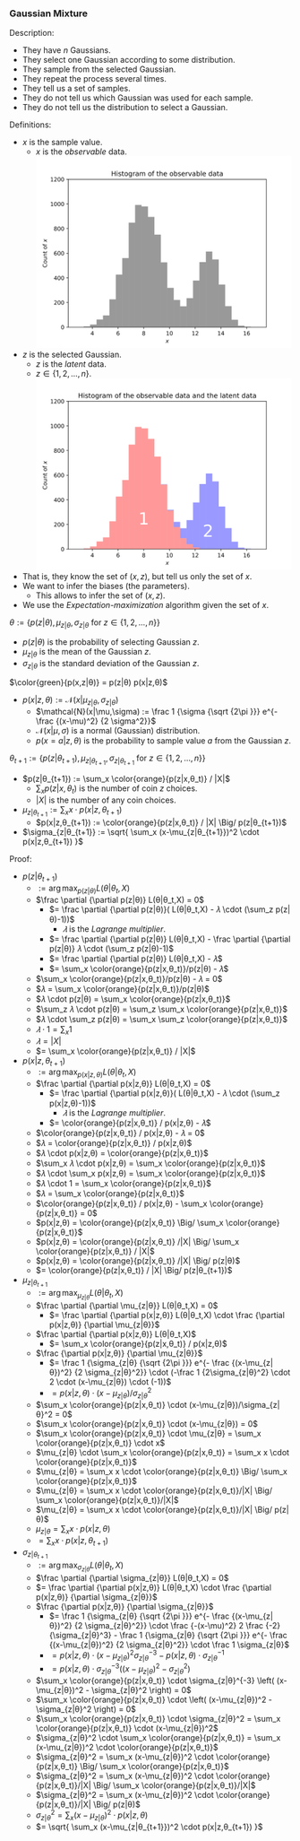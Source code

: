 ### Gaussian Mixture

Description:
- They have $n$ Gaussians.
- They select one Gaussian according to some distribution.
- They sample from the selected Gaussian.
- They repeat the process several times.
- They tell us a set of samples.
- They do not tell us which Gaussian was used for each sample.
- They do not tell us the distribution to select a Gaussian.

Definitions:
- $x$ is the sample value.
  - $x$ is the _observable_ data.
  </br>![Histogram of the observable data](.Gaussian%20Mixture.md/Histogram%20of%20the%20observable%20data.svg)
- $z$ is the selected Gaussian.
  - $z$ is the _latent_ data.
  - $z \in \{ 1, 2, ..., n \}$.
   </br>![Histogram of the observable data and the latent data](.Gaussian%20Mixture.md/Histogram%20of%20the%20observable%20data%20and%20the%20latent%20data.svg)
- That is, they know the set of $(x,z)$, but tell us only the set of $x$.
- We want to infer the biases (the parameters).
  - This allows to infer the set of $(x,z)$.
- We use the _Expectation-maximization_ algorithm given the set of $x$.

$θ := \{ p(z|θ), \mu_{z|θ}, \sigma_{z|θ} \text{ for } z \in \{1, 2, ..., n \} \}$
- $p(z|θ)$ is the probability of selecting Gaussian $z$.
- $\mu_{z|θ}$ is the mean of the Gaussian $z$.
- $\sigma_{z|θ}$ is the standard deviation of the Gaussian $z$.

$\color{green}{p(x,z|θ)} = p(z|θ) p(x|z,θ)$
- $p(x|z,θ) := \mathcal{N}(x|\mu_{z|θ},\sigma_{z|θ})$
  - $\mathcal{N}(x|\mu,\sigma) := \frac 1 {\sigma {\sqrt {2\pi }}} e^{- \frac {(x-\mu)^2} {2 \sigma^2}}$
  - $\mathcal{N}(x|\mu,\sigma)$ is a normal (Gaussian) distribution.
  - $p(x=a|z,θ)$ is the probability to sample value $a$ from the Gaussian $z$.

$θ_{t+1} := \{ p(z|θ_{t+1}), \mu_{z|θ_{t+1}}, \sigma_{z|θ_{t+1}} \text{ for } z \in \{1, 2, ..., n \} \}$
- $p(z|θ_{t+1}) := \sum_x \color{orange}{p(z|x,θ_t)} / |X|$
  - $\sum_x p(z|x,θ_t)$ is the number of coin $z$ choices.
  - $|X|$ is the number of any coin choices.
- $\mu_{z|θ_{t+1}} := \sum_x x \cdot p(x|z,θ_{t+1})$
  - $p(x|z,θ_{t+1}) := \color{orange}{p(z|x,θ_t)} / |X| \Big/ p(z|θ_{t+1})$
- $\sigma_{z|θ_{t+1}} := \sqrt{ \sum_x (x-\mu_{z|θ_{t+1}})^2 \cdot p(x|z,θ_{t+1}) }$

Proof:
- $p(z|θ_{t+1})$
  - $:= \arg\max_{p(z|θ)} L(θ|θ_t,X)$
  - $\frac \partial {\partial p(z|θ)} L(θ|θ_t,X) = 0$
    - $= \frac \partial {\partial p(z|θ)}( L(θ|θ_t,X) - 𝜆 \cdot (\sum_z p(z|θ)-1))$
      - $𝜆$ is the _Lagrange multiplier_.
    - $= \frac \partial {\partial p(z|θ)} L(θ|θ_t,X) - \frac \partial {\partial p(z|θ)} 𝜆 \cdot (\sum_z p(z|θ)-1)$
    - $= \frac \partial {\partial p(z|θ)} L(θ|θ_t,X) - 𝜆$
    - $= \sum_x \color{orange}{p(z|x,θ_t)}/p(z|θ) - 𝜆$
  - $\sum_x \color{orange}{p(z|x,θ_t)}/p(z|θ) - 𝜆 = 0$
  - $𝜆 = \sum_x \color{orange}{p(z|x,θ_t)}/p(z|θ)$
  - $𝜆 \cdot p(z|θ) = \sum_x \color{orange}{p(z|x,θ_t)}$
  - $\sum_z 𝜆 \cdot p(z|θ) = \sum_z \sum_x \color{orange}{p(z|x,θ_t)}$
  - $𝜆 \cdot \sum_z p(z|θ) = \sum_x \sum_z \color{orange}{p(z|x,θ_t)}$
  - $𝜆 \cdot 1 = \sum_x 1$
  - $𝜆 = |X|$
  - $= \sum_x \color{orange}{p(z|x,θ_t)} / |X|$
- $p(x|z,θ_{t+1})$
  - $:= \arg\max_{p(x|z,θ)} L(θ|θ_t,X)$
  - $\frac \partial {\partial p(x|z,θ)} L(θ|θ_t,X) = 0$
    - $= \frac \partial {\partial p(x|z,θ)}( L(θ|θ_t,X) - 𝜆 \cdot (\sum_z p(x|z,θ)-1))$
      - $𝜆$ is the _Lagrange multiplier_.
    - $= \color{orange}{p(z|x,θ_t)} / p(x|z,θ) - 𝜆$
  - $\color{orange}{p(z|x,θ_t)} / p(x|z,θ) - 𝜆 = 0$
  - $𝜆 = \color{orange}{p(z|x,θ_t)} / p(x|z,θ)$
  - $𝜆 \cdot p(x|z,θ) = \color{orange}{p(z|x,θ_t)}$
  - $\sum_x 𝜆 \cdot p(x|z,θ) = \sum_x \color{orange}{p(z|x,θ_t)}$
  - $𝜆 \cdot \sum_x p(x|z,θ) = \sum_x \color{orange}{p(z|x,θ_t)}$
  - $𝜆 \cdot 1 = \sum_x \color{orange}{p(z|x,θ_t)}$
  - $𝜆 = \sum_x \color{orange}{p(z|x,θ_t)}$
  - $\color{orange}{p(z|x,θ_t)} / p(x|z,θ) - \sum_x \color{orange}{p(z|x,θ_t)} = 0$
  - $p(x|z,θ) = \color{orange}{p(z|x,θ_t)} \Big/ \sum_x \color{orange}{p(z|x,θ_t)}$
  - $p(x|z,θ) = \color{orange}{p(z|x,θ_t)} /|X| \Big/ \sum_x \color{orange}{p(z|x,θ_t)} / |X|$
  - $p(x|z,θ) = \color{orange}{p(z|x,θ_t)} /|X| \Big/ p(z|θ)$
  - $= \color{orange}{p(z|x,θ_t)} / |X| \Big/ p(z|θ_{t+1})$
- $\mu_{z|θ_{t+1}}$
  - $:= \arg\max_{\mu_{z|θ}} L(θ|θ_t,X)$
  - $\frac \partial {\partial \mu_{z|θ}} L(θ|θ_t,X) = 0$
    - $= \frac \partial {\partial p(x|z,θ)} L(θ|θ_t,X) \cdot \frac {\partial p(x|z,θ)} {\partial \mu_{z|θ}}$
  - $\frac \partial {\partial p(x|z,θ)} L(θ|θ_t,X)$
    - $= \sum_x \color{orange}{p(z|x,θ_t)} / p(x|z,θ)$
  - $\frac {\partial p(x|z,θ)} {\partial \mu_{z|θ}}$
    - $= \frac 1 {\sigma_{z|θ} {\sqrt {2\pi }}} e^{- \frac {(x-\mu_{z|θ})^2} {2 \sigma_{z|θ}^2}} \cdot (-\frac 1 {2\sigma_{z|θ}^2} \cdot 2 \cdot (x-\mu_{z|θ}) \cdot (-1))$
    - $= p(x|z,θ) \cdot (x-\mu_{z|θ})/\sigma_{z|θ}^2$
  - $\sum_x \color{orange}{p(z|x,θ_t)} \cdot (x-\mu_{z|θ})/\sigma_{z|θ}^2 = 0$
  - $\sum_x \color{orange}{p(z|x,θ_t)} \cdot (x-\mu_{z|θ}) = 0$
  - $\sum_x \color{orange}{p(z|x,θ_t)} \cdot \mu_{z|θ} = \sum_x \color{orange}{p(z|x,θ_t)} \cdot x$
  - $\mu_{z|θ} \cdot \sum_x \color{orange}{p(z|x,θ_t)} = \sum_x x \cdot \color{orange}{p(z|x,θ_t)}$
  - $\mu_{z|θ} = \sum_x x \cdot \color{orange}{p(z|x,θ_t)} \Big/ \sum_x \color{orange}{p(z|x,θ_t)}$
  - $\mu_{z|θ} = \sum_x x \cdot \color{orange}{p(z|x,θ_t)}/|X| \Big/ \sum_x \color{orange}{p(z|x,θ_t)}/|X|$
  - $\mu_{z|θ} = \sum_x x \cdot \color{orange}{p(z|x,θ_t)}/|X| \Big/ p(z|θ)$
  - $\mu_{z|θ} = \sum_x x \cdot p(x|z,θ)$
  - $= \sum_x x \cdot p(x|z,θ_{t+1})$
- $\sigma_{z|θ_{t+1}}$
  - $:= \arg\max_{\sigma_{z|θ}} L(θ|θ_t,X)$
  - $\frac \partial {\partial \sigma_{z|θ}} L(θ|θ_t,X) = 0$
  - $= \frac \partial {\partial p(x|z,θ)} L(θ|θ_t,X) \cdot \frac {\partial p(x|z,θ)} {\partial \sigma_{z|θ}}$
  - $\frac {\partial p(x|z,θ)} {\partial \sigma_{z|θ}}$
    - $= \frac 1 {\sigma_{z|θ} {\sqrt {2\pi }}} e^{- \frac {(x-\mu_{z|θ})^2} {2 \sigma_{z|θ}^2}} \cdot \frac {-(x-\mu)^2} 2 \frac {-2} {\sigma_{z|θ}^3} - \frac 1 {\sigma_{z|θ} {\sqrt {2\pi }}} e^{- \frac {(x-\mu_{z|θ})^2} {2 \sigma_{z|θ}^2}} \cdot \frac 1 \sigma_{z|θ}$
    - $= p(x|z,θ) \cdot (x-\mu_{z|θ})^2\sigma_{z|θ}^{-3} - p(x|z,θ) \cdot \sigma_{z|θ}^{-1}$
    - $= p(x|z,θ) \cdot \sigma_{z|θ}^{-3} \left( (x-\mu_{z|θ})^2 - \sigma_{z|θ}^2 \right)$
  - $\sum_x \color{orange}{p(z|x,θ_t)} \cdot \sigma_{z|θ}^{-3} \left( (x-\mu_{z|θ})^2 - \sigma_{z|θ}^2 \right) = 0$
  - $\sum_x \color{orange}{p(z|x,θ_t)} \cdot \left( (x-\mu_{z|θ})^2 - \sigma_{z|θ}^2 \right) = 0$
  - $\sum_x \color{orange}{p(z|x,θ_t)} \cdot \sigma_{z|θ}^2 = \sum_x \color{orange}{p(z|x,θ_t)} \cdot (x-\mu_{z|θ})^2$
  - $\sigma_{z|θ}^2 \cdot \sum_x \color{orange}{p(z|x,θ_t)} = \sum_x (x-\mu_{z|θ})^2 \cdot \color{orange}{p(z|x,θ_t)}$
  - $\sigma_{z|θ}^2 = \sum_x (x-\mu_{z|θ})^2 \cdot \color{orange}{p(z|x,θ_t)} \Big/ \sum_x \color{orange}{p(z|x,θ_t)}$
  - $\sigma_{z|θ}^2 = \sum_x (x-\mu_{z|θ})^2 \cdot \color{orange}{p(z|x,θ_t)}/|X| \Big/ \sum_x \color{orange}{p(z|x,θ_t)}/|X|$
  - $\sigma_{z|θ}^2 = \sum_x (x-\mu_{z|θ})^2 \cdot \color{orange}{p(z|x,θ_t)}/|X| \Big/ p(z|θ)$
  - $\sigma_{z|θ}^2 = \sum_x (x-\mu_{z|θ})^2 \cdot p(x|z,θ)$
  - $= \sqrt{ \sum_x (x-\mu_{z|θ_{t+1}})^2 \cdot p(x|z,θ_{t+1}) }$
